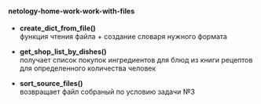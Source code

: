 #### netology-home-work-work-with-files  

+ **create_dict_from_file()**  
функция чтения файла + создание словаря нужного формата

+ **get_shop_list_by_dishes()**  
получает список покупок ингредиентов для блюд из книги рецептов для определенного количества человек

+ **sort_source_files()**  
возвращает файл собраный по условию задачи №3
